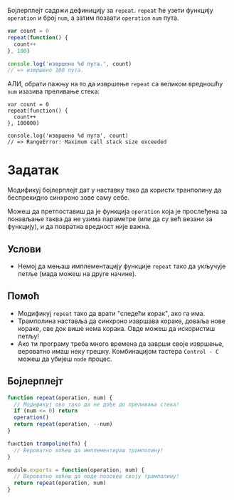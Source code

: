 Бојлерплејт садржи дефиницију за `repeat`. `repeat` ће узети функцију `operation` и број `num`, а затим позвати `operation` `num` пута.

```js
var count = 0
repeat(function() {
  count++
}, 100)

console.log('извршено %d пута.', count)
// => извршено 100 пута.
```

АЛИ, обрати пажњу на то да извршење `repeat` са великом вредношћу `num` изазива преливање стека:

```
var count = 0
repeat(function() {
  count++
}, 100000)

console.log('извршено %d пута', count)
// => RangeError: Maximum call stack size exceeded
```

# Задатак

Модификуј бојлерплејт дат у наставку тако да користи транполину да беспрекидно синхроно зове саму себе.

Можеш да претпоставиш да је функција `operation` која је прослеђена за понављање таква да не узима параметре (или да су већ везани за функцију), и да повратна вредност није важна.

## Услови

* Немој да мењаш имплементацију функције `repeat` тако да укључује петље
(мада можеш на друге начине).

## Помоћ

* Модификуј `repeat` тако да врати "следећи корак", ако га има.
* Трамполина наставља да синхроно извршава кораке, доваља нове кораке, све док више нема корака. Овде можеш да искористиш петљу!
* Ако ти програму треба много времена да заврши своје извршење, вероватно имаш неку грешку. Комбинацијом тастера `Control - C` можеш да убијеш `node` процес.

## Бојлерплејт

```js
function repeat(operation, num) {
  // Модификуј ово тако да не дође до преливања стека!
  if (num <= 0) return
  operation()
  return repeat(operation, --num)
}

fuнction trampoline(fn) {
  // Вероватно хоћеш да имплементираш трамполину!
}

module.exports = function(operation, num) {
  // Вероватно хоћеш да овде позовеш своју трамполину!
  return repeat(operation, num)
}
```
